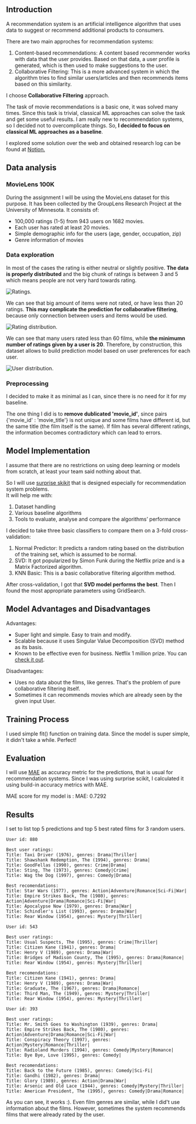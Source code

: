 
## Introduction

A recommendation system is an artificial intelligence algorithm that uses data to suggest or recommend additional products to consumers.

There are two main approches for recommendation systems:
1. Content-based recommendations: A content based recommender works with data that the user provides. Based on that data, a user profile is generated, which is then used to make suggestions to the user.
2. Collaborative Filtering: This is a more advanced system in which the algorithm tries to find similar users/articles and then recommends items based on this similarity.

I choose **Collaborative Filtering** approach.

The task of movie recommendations is a basic one, it was solved many times. Since this task is trivial, classical ML approaches can solve the task and get some useful results. I am really new to recommendation systems, so I decided not to overcomplicate things. So, **I decided to focus on classical ML approaches as a baseline**.

I explored some solution over the web and obtained research log can be found at [Notion.](https://shy-gold-119.notion.site/Research-log-4919ea17fa9046fc98cf2f476cd5eddb?pvs=4)

## Data analysis

### MovieLens 100K

During the assignment I will be using the MovieLens dataset for this purpose. It has been collected by the GroupLens Research Project at the University of Minnesota. It consists of:

- 100,000 ratings (1-5) from 943 users on 1682 movies.
- Each user has rated at least 20 movies.
- Simple demographic info for the users (age, gender, occupation, zip)
- Genre information of movies

### Data exploration

In most of the cases the rating is either neutral or slightly positive. **The data is properly distributed** and the big chunk of ratings is between 3 and 5 which means people are not very hard towards rating.

![](figures/ratings.png "Ratings.")

We can see that big amount of items were not rated, or have less than 20 ratings. **This may complicate the prediction for collaborative filtering**, because only connection between users and items would be used.

![](figures/dist_rate.png "Rating distribution.")

We can see that many users rated less than 60 films, while **the minimumn number of ratings given by a user is 20**. Therefore, by construction, this dataset allows to build prediction model based on user preferences for each user.

![](figures/dist_user.png "User distribution.")

### Preprocessing

I decided to make it as minimal as I can, since there is no need for it for my baseline.

The one thing I did is to **remove dublicated 'movie_id'**, since pairs {'movie_id' : 'movie_title'} is not unique and some films have different id, but the same title (the film itself is the same). If film has several different ratings, the information becomes contradictory which can lead to errors.

## Model Implementation

I assume that there are no restrictions on using deep learning or models from scratch, at least your team said nothing about that.

So I will use [surprise skikit](https://surpriselib.com/) that is designed especially for recommendation system problems. \
It will help me with:
1. Dataset handling
2. Various baseline algorithms
3. Tools to evaluate, analyse and compare the algorithms’ performance

I decided to take three basic classifiers to compare them on a 3-fold cross-validation:
1. Normal Predictor: It predicts a random rating based on the distribution of the training set, which is assumed to be normal. 
2. SVD: It got popularized by Simon Funk during the Netflix prize and is a Matrix Factorized algorithm.
3. KNN Basic: This is a basic collaborative filtering algorithm method.

After cross-validation, I got that **SVD model performs the best**. Then I found the most appropriate parameters using GridSearch. 

## Model Advantages and Disadvantages

Advantages:
- Super light and simple. Easy to train and modify.
- Scalable because it uses Singular Value Decomposition (SVD) method as its basis.
- Known to be effective even for business. Netflix 1 million prize. You can [check it out](https://archive.nytimes.com/bits.blogs.nytimes.com/2009/09/21/netflix-awards-1-million-prize-and-starts-a-new-contest/).

Disadvantages:
- Uses no data about the films, like genres. That's the problem of pure collaborative filtering itself.
- Sometimes it can recommends movies which are already seen by the given input User. 

## Training Process

I used simple fit() function on training data. Since the model is super simple, it didn't take a while. Perfect!

## Evaluation

I will use [MAE](https://en.wikipedia.org/wiki/Mean_absolute_error) as accuracy metric for the predictions, that is usual for recommendation systems. Since I was using surprise scikit, I calculated it using build-in accuracy metrics with MAE.

MAE score for my model is : MAE:  0.7292

## Results

I set to list top 5 predictions and top 5 best rated films for 3 random users.


```
User id: 880

Best user ratings: 
Title: Taxi Driver (1976), genres: Drama|Thriller|
Title: Shawshank Redemption, The (1994), genres: Drama|
Title: GoodFellas (1990), genres: Crime|Drama|
Title: Sting, The (1973), genres: Comedy|Crime|
Title: Wag the Dog (1997), genres: Comedy|Drama|

Best recomendations: 
Title: Star Wars (1977), genres: Action|Adventure|Romance|Sci-Fi|War|
Title: Empire Strikes Back, The (1980), genres: Action|Adventure|Drama|Romance|Sci-Fi|War|
Title: Apocalypse Now (1979), genres: Drama|War|
Title: Schindler's List (1993), genres: Drama|War|
Title: Rear Window (1954), genres: Mystery|Thriller|

User id: 543

Best user ratings: 
Title: Usual Suspects, The (1995), genres: Crime|Thriller|
Title: Citizen Kane (1941), genres: Drama|
Title: Henry V (1989), genres: Drama|War|
Title: Bridges of Madison County, The (1995), genres: Drama|Romance|
Title: Rear Window (1954), genres: Mystery|Thriller|

Best recomendations: 
Title: Citizen Kane (1941), genres: Drama|
Title: Henry V (1989), genres: Drama|War|
Title: Graduate, The (1967), genres: Drama|Romance|
Title: Third Man, The (1949), genres: Mystery|Thriller|
Title: Rear Window (1954), genres: Mystery|Thriller|

User id: 393

Best user ratings: 
Title: Mr. Smith Goes to Washington (1939), genres: Drama|
Title: Empire Strikes Back, The (1980), genres: Action|Adventure|Drama|Romance|Sci-Fi|War|
Title: Conspiracy Theory (1997), genres: Action|Mystery|Romance|Thriller|
Title: Radioland Murders (1994), genres: Comedy|Mystery|Romance|
Title: Bye Bye, Love (1995), genres: Comedy|

Best recomendations: 
Title: Back to the Future (1985), genres: Comedy|Sci-Fi|
Title: Gandhi (1982), genres: Drama|
Title: Glory (1989), genres: Action|Drama|War|
Title: Arsenic and Old Lace (1944), genres: Comedy|Mystery|Thriller|
Title: American President, The (1995), genres: Comedy|Drama|Romance|
```
As you can see, it works :). Even film genres are similar, while I did't use information about the films. However, sometimes the system recommends films that were already rated by the user.



